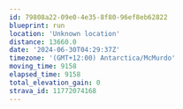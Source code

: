 ```yaml
---
id: 79808a22-09e0-4e35-8f80-96ef8eb62822
blueprint: run
location: 'Unknown location'
distance: 13660.0
date: '2024-06-30T04:29:37Z'
timezone: '(GMT+12:00) Antarctica/McMurdo'
moving_time: 9158
elapsed_time: 9158
total_elevation_gain: 0
strava_id: 11772074168
---
```

